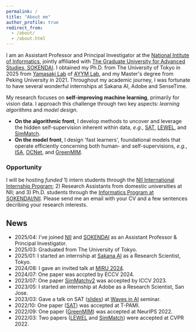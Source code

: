 ```yaml
---
permalink: /
title: "About me"
author_profile: true
redirect_from: 
  - /about/
  - /about.html
---
```


I am an Assistant Professor and Principal Investigator at the [National Intitute of Informatics](https://www.nii.ac.jp/), jointly affiliated with [The Graduate University for Advanced Studies, SOKENDAI](https://www.soken.ac.jp/en/).
I obtained my Ph.D. from The University of Tokyo in 2025 from [Yamasaki Lab](https://www.cvm.t.u-tokyo.ac.jp/en/index.html) of [AYYM Lab](https://www.hal.t.u-tokyo.ac.jp/lab/en/index_1.xhtml), and my Master's degree from Peking University in 2021. Throughout my academic journey, I was fortunate to have several wonderful internships at Sakana AI, Adobe and SenseTime.

My research focuses on **self-improving machine learning**, primarily for vision data. I approach this challenge through two key aspects: *learning algorithms* and *model design*. 
- **On the algorithmic front**, I develop methods to uncover and leverage the hidden self-supervision inherent within data, *e.g.*, [SAT](../_publications/2021-01-SAT.md), [LEWEL](../_publications/2022-03-LEWEL.md), and [SimMatch](../_publications/2022-03-SimMatch.md).
- **On the model front**, I design 'fast learners', foundational models that operate efficiently concerning both human- and self-supervisions, *e.g.*, [ISA](../_publications/2019-07-ISA.md), [OCNet](../_publications/2018-09-OCNet.md), and [GreenMIM](../_publications/2022-05-GreenMIM.md).

### Opportunity
I will be hosting *funded* 1) intern students through the [NII International Internship Program](https://www.nii.ac.jp/en/about/international/mouresearch/); 2) Research Assistants from domestic universities at NII; and 3) Ph.D. students through the [Informatics Program at SOKENDAI/NII](https://www.nii.ac.jp/graduate/en/). Please send me an email with your CV and a few sentences decribing your research interests.


## News
- 2025/04: I've joined [NII](https://www.nii.ac.jp/) and [SOKENDAI](https://www.soken.ac.jp/en/) as an Assistant Professor & Principal Investigator.
- 2025/03: Graduated from The University of Tokyo.
- 2025/01: I started an internship at [Sakana AI](https://sakana.ai) as a Research Scientist, Tokyo.
- 2024/08: I gave an invited talk at [MIRU 2024](https://miru-committee.github.io/miru2024/en/).
- 2024/07: One paper was accpted by ECCV 2024.
- 2023/07: One paper [SimMatchv2](http://openaccess.thecvf.com/content/ICCV2023/papers/Zheng_SimMatchV2_Semi-Supervised_Learning_with_Graph_Consistency_ICCV_2023_paper.pdf) was accepted by ICCV 2023.
- 2023/05: I started an internship at Adobe as a Research Scientist, San Jose.
- 2023/03: Gave a talk on SAT ([slides](https://1drv.ms/b/s!Aqnb8CZbnmQ5s3GLhODUfQcnbkxU?e=pKKhhm)) at [Waves in AI](https://events.li-lab.me/) seminar.
- 2022/10: One paper ([SAT](../_publications/2021-01-SAT.md)) was accepted at T-PAMI.
- 2022/09: One paper ([GreenMIM](../_publications/2022-05-GreenMIM.md)) was accepted at NeurIPS 2022.
- 2022/03: Two papers ([LEWEL](../_publications/2022-03-LEWEL.md) and [SimMatch](../_publications/2022-03-SimMatch.md)) were accepted at CVPR 2022.
